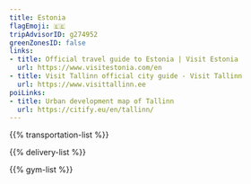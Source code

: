 ```yaml
---
title: Estonia
flagEmoji: 🇪🇪
tripAdvisorID: g274952
greenZonesID: false
links:
- title: Official travel guide to Estonia | Visit Estonia
  url: https://www.visitestonia.com/en
- title: Visit Tallinn official city guide - Visit Tallinn
  url: https://www.visittallinn.ee
poiLinks:
- title: Urban development map of Tallinn
  url: https://citify.eu/en/tallinn/
---
```


{{% transportation-list %}}

{{% delivery-list %}}

{{% gym-list %}}
